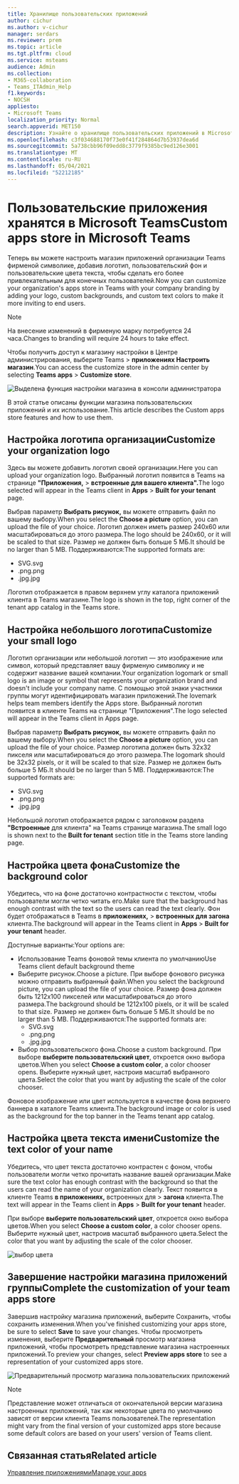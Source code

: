 ```yaml
---
title: Хранилище пользовательских приложений
author: cichur
ms.author: v-cichur
manager: serdars
ms.reviewer: prem
ms.topic: article
ms.tgt.pltfrm: cloud
ms.service: msteams
audience: Admin
ms.collection:
- M365-collaboration
- Teams_ITAdmin_Help
f1.keywords:
- NOCSH
appliesto:
- Microsoft Teams
localization_priority: Normal
search.appverid: MET150
description: Узнайте о хранилище пользовательских приложений в Microsoft Teams.
ms.openlocfilehash: c3f034688170f73e0f41f284864d7b53937dea6d
ms.sourcegitcommit: 5a738cbb96f09edd8c3779f9385bc9ed126e3001
ms.translationtype: MT
ms.contentlocale: ru-RU
ms.lasthandoff: 05/04/2021
ms.locfileid: "52212185"
---
```

# <a name="custom-apps-store-in-microsoft-teams"></a><span data-ttu-id="ad5f0-103">Пользовательские приложения хранятся в Microsoft Teams</span><span class="sxs-lookup"><span data-stu-id="ad5f0-103">Custom apps store in Microsoft Teams</span></span>

<span data-ttu-id="ad5f0-104">Теперь вы можете настроить магазин приложений организации Teams фирменой символике, добавив логотип, пользовательский фон и пользовательские цвета текста, чтобы сделать его более привлекательным для конечных пользователей.</span><span class="sxs-lookup"><span data-stu-id="ad5f0-104">Now you can customize your organization's apps store in Teams with your company branding by adding your logo, custom backgrounds, and custom text colors to make it more inviting to end users.</span></span>

> [!Note]
> <span data-ttu-id="ad5f0-105">На внесение изменений в фирменую марку потребуется 24 часа.</span><span class="sxs-lookup"><span data-stu-id="ad5f0-105">Changes to branding will require 24 hours to take effect.</span></span>

<span data-ttu-id="ad5f0-106">Чтобы получить доступ к магазину настройки в Центре администрирования, выберите Teams  >  **приложениях Настроить магазин**.</span><span class="sxs-lookup"><span data-stu-id="ad5f0-106">You can access the customize store in the admin center by selecting **Teams apps** > **Customize store**.</span></span>

  ![Выделена функция настройки магазина в консоли администратора](media/customize-app-store.png)

<span data-ttu-id="ad5f0-108">В этой статье описаны функции магазина пользовательских приложений и их использование.</span><span class="sxs-lookup"><span data-stu-id="ad5f0-108">This article describes the Custom apps store features and how to use them.</span></span>

## <a name="customize-your-organization-logo"></a><span data-ttu-id="ad5f0-109">Настройка логотипа организации</span><span class="sxs-lookup"><span data-stu-id="ad5f0-109">Customize your organization logo</span></span>

<!-- Bookmark used by Context Sensitive Help (CSH). Do not delete. -->
<span data-ttu-id="ad5f0-110"><a name="orglogo"> </a></span><span class="sxs-lookup"><span data-stu-id="ad5f0-110"><a name="orglogo"> </a></span></span>
<!-- Do not remove the bookmark link above. -->

<span data-ttu-id="ad5f0-111">Здесь вы можете добавить логотип своей организации.</span><span class="sxs-lookup"><span data-stu-id="ad5f0-111">Here you can upload your organization logo.</span></span> <span data-ttu-id="ad5f0-112">Выбранный логотип появится в Teams на странице **"Приложения,**  >  **встроенные для вашего клиента".**</span><span class="sxs-lookup"><span data-stu-id="ad5f0-112">The logo selected will appear in the Teams client in **Apps** > **Built for your tenant** page.</span></span>

<span data-ttu-id="ad5f0-113">Выбрав параметр **Выбрать рисунок,** вы можете отправить файл по вашему выбору.</span><span class="sxs-lookup"><span data-stu-id="ad5f0-113">When you select the **Choose a picture** option, you can upload the file of your choice.</span></span> <span data-ttu-id="ad5f0-114">Логотип должен иметь размер 240x60 или масштабироваться до этого размера.</span><span class="sxs-lookup"><span data-stu-id="ad5f0-114">The logo should be 240x60, or it will be scaled to that size.</span></span> <span data-ttu-id="ad5f0-115">Размер не должен быть больше 5 МБ.</span><span class="sxs-lookup"><span data-stu-id="ad5f0-115">It should be no larger than 5 MB.</span></span> <span data-ttu-id="ad5f0-116">Поддерживаются:</span><span class="sxs-lookup"><span data-stu-id="ad5f0-116">The supported formats are:</span></span>

- <span data-ttu-id="ad5f0-117">SVG</span><span class="sxs-lookup"><span data-stu-id="ad5f0-117">.svg</span></span>
- <span data-ttu-id="ad5f0-118">.png</span><span class="sxs-lookup"><span data-stu-id="ad5f0-118">.png</span></span>
- <span data-ttu-id="ad5f0-119">.jpg</span><span class="sxs-lookup"><span data-stu-id="ad5f0-119">.jpg</span></span>

<span data-ttu-id="ad5f0-120">Логотип отображается в правом верхнем углу каталога приложений клиента в Teams магазине.</span><span class="sxs-lookup"><span data-stu-id="ad5f0-120">The logo is shown in the top, right corner of the tenant app catalog in the Teams store.</span></span>

## <a name="customize-your-small-logo"></a><span data-ttu-id="ad5f0-121">Настройка небольшого логотипа</span><span class="sxs-lookup"><span data-stu-id="ad5f0-121">Customize your small logo</span></span>

<!-- Bookmark used by Context Sensitive Help (CSH). Do not delete. -->
<span data-ttu-id="ad5f0-122"><a name="orglogomark"> </a></span><span class="sxs-lookup"><span data-stu-id="ad5f0-122"><a name="orglogomark"> </a></span></span>
<!-- Do not remove the bookmark link above. -->

<span data-ttu-id="ad5f0-123">Логотип организации или небольшой логотип — это изображение или символ, который представляет вашу фирменую символику и не содержит название вашей компании.</span><span class="sxs-lookup"><span data-stu-id="ad5f0-123">Your organization logomark or small logo is an image or symbol that represents your organization brand and doesn't include your company name.</span></span> <span data-ttu-id="ad5f0-124">С помощью этой знаки участники группы могут идентифицировать магазин приложений.</span><span class="sxs-lookup"><span data-stu-id="ad5f0-124">The lovemark helps team members identify the Apps store.</span></span> <span data-ttu-id="ad5f0-125">Выбранный логотип появится в клиенте Teams на странице "Приложения".</span><span class="sxs-lookup"><span data-stu-id="ad5f0-125">The logo selected will appear in the Teams client in Apps page.</span></span>

<span data-ttu-id="ad5f0-126">Выбрав параметр **Выбрать рисунок,** вы можете отправить файл по вашему выбору.</span><span class="sxs-lookup"><span data-stu-id="ad5f0-126">When you select the **Choose a picture** option, you can upload the file of your choice.</span></span> <span data-ttu-id="ad5f0-127">Размер логотипа должен быть 32x32 пикселя или масштабироваться до этого размера.</span><span class="sxs-lookup"><span data-stu-id="ad5f0-127">The logomark should be 32x32 pixels, or it will be scaled to that size.</span></span> <span data-ttu-id="ad5f0-128">Размер не должен быть больше 5 МБ.</span><span class="sxs-lookup"><span data-stu-id="ad5f0-128">It should be no larger than 5 MB.</span></span> <span data-ttu-id="ad5f0-129">Поддерживаются:</span><span class="sxs-lookup"><span data-stu-id="ad5f0-129">The supported formats are:</span></span>

- <span data-ttu-id="ad5f0-130">SVG</span><span class="sxs-lookup"><span data-stu-id="ad5f0-130">.svg</span></span>
- <span data-ttu-id="ad5f0-131">.png</span><span class="sxs-lookup"><span data-stu-id="ad5f0-131">.png</span></span>
- <span data-ttu-id="ad5f0-132">.jpg</span><span class="sxs-lookup"><span data-stu-id="ad5f0-132">.jpg</span></span>

<span data-ttu-id="ad5f0-133">Небольшой логотип отображается рядом с заголовком раздела **"Встроенные** для клиента" на Teams странице магазина.</span><span class="sxs-lookup"><span data-stu-id="ad5f0-133">The small logo is shown next to the **Built for tenant** section title in the Teams store landing page.</span></span>

## <a name="customize-the-background-color"></a><span data-ttu-id="ad5f0-134">Настройка цвета фона</span><span class="sxs-lookup"><span data-stu-id="ad5f0-134">Customize the background color</span></span>

<!-- Bookmark used by Context Sensitive Help (CSH). Do not delete. -->
<span data-ttu-id="ad5f0-135"><a name="custombackground"> </a></span><span class="sxs-lookup"><span data-stu-id="ad5f0-135"><a name="custombackground"> </a></span></span>
<!-- Do not remove the bookmark link above. -->

<span data-ttu-id="ad5f0-136">Убедитесь, что на фоне достаточно контрастности с текстом, чтобы пользователи могли четко читать его.</span><span class="sxs-lookup"><span data-stu-id="ad5f0-136">Make sure that the background has enough contrast with the text so the users can read the text clearly.</span></span> <span data-ttu-id="ad5f0-137">Фон будет отображаться в Teams в **приложениях,**  >  **встроенных для загона** клиента.</span><span class="sxs-lookup"><span data-stu-id="ad5f0-137">The background will appear in the Teams client in **Apps** > **Built for your tenant** header.</span></span>

<span data-ttu-id="ad5f0-138">Доступные варианты:</span><span class="sxs-lookup"><span data-stu-id="ad5f0-138">Your options are:</span></span>

- <span data-ttu-id="ad5f0-139">Использование Teams фоновой темы клиента по умолчанию</span><span class="sxs-lookup"><span data-stu-id="ad5f0-139">Use Teams client default background theme</span></span>
- <span data-ttu-id="ad5f0-140">Выберите рисунок.</span><span class="sxs-lookup"><span data-stu-id="ad5f0-140">Choose a picture.</span></span> <span data-ttu-id="ad5f0-141">При выборе фонового рисунка можно отправить выбранный файл.</span><span class="sxs-lookup"><span data-stu-id="ad5f0-141">When you select the background picture, you can upload the file of your choice.</span></span> <span data-ttu-id="ad5f0-142">Размер фона должен быть 1212x100 пикселей или масштабироваться до этого размера.</span><span class="sxs-lookup"><span data-stu-id="ad5f0-142">The background should be 1212x100 pixels, or it will be scaled to that size.</span></span> <span data-ttu-id="ad5f0-143">Размер не должен быть больше 5 МБ.</span><span class="sxs-lookup"><span data-stu-id="ad5f0-143">It should be no larger than 5 MB.</span></span> <span data-ttu-id="ad5f0-144">Поддерживаются:</span><span class="sxs-lookup"><span data-stu-id="ad5f0-144">The supported formats are:</span></span>
  - <span data-ttu-id="ad5f0-145">SVG</span><span class="sxs-lookup"><span data-stu-id="ad5f0-145">.svg</span></span>
  - <span data-ttu-id="ad5f0-146">.png</span><span class="sxs-lookup"><span data-stu-id="ad5f0-146">.png</span></span>
  - <span data-ttu-id="ad5f0-147">.jpg</span><span class="sxs-lookup"><span data-stu-id="ad5f0-147">.jpg</span></span>
- <span data-ttu-id="ad5f0-148">Выбор пользовательского фона.</span><span class="sxs-lookup"><span data-stu-id="ad5f0-148">Choose a custom background.</span></span> <span data-ttu-id="ad5f0-149">При выборе **выберите пользовательский цвет**, откроется окно выбора цветов.</span><span class="sxs-lookup"><span data-stu-id="ad5f0-149">When you select **Choose a custom color**, a color chooser opens.</span></span> <span data-ttu-id="ad5f0-150">Выберите нужный цвет, настроив масштаб выбранного цвета.</span><span class="sxs-lookup"><span data-stu-id="ad5f0-150">Select the color that you want by adjusting the scale of the color chooser.</span></span>

<span data-ttu-id="ad5f0-151">Фоновое изображение или цвет используется в качестве фона верхнего баннера в каталоге Teams клиента.</span><span class="sxs-lookup"><span data-stu-id="ad5f0-151">The background image or color is used as the background for the top banner in the Teams tenant app catalog.</span></span>

## <a name="customize-the-text-color-of-your-name"></a><span data-ttu-id="ad5f0-152">Настройка цвета текста имени</span><span class="sxs-lookup"><span data-stu-id="ad5f0-152">Customize the text color of your name</span></span>

<!-- Bookmark used by Context Sensitive Help (CSH). Do not delete. -->
<span data-ttu-id="ad5f0-153"><a name="textcolor"> </a></span><span class="sxs-lookup"><span data-stu-id="ad5f0-153"><a name="textcolor"> </a></span></span>
<!-- Do not remove the bookmark link above. -->

<span data-ttu-id="ad5f0-154">Убедитесь, что цвет текста достаточно контрастен с фоном, чтобы пользователи могли четко прочитать название вашей организации.</span><span class="sxs-lookup"><span data-stu-id="ad5f0-154">Make sure the text color has enough contrast with the background so that the users can read the name of your organization clearly.</span></span> <span data-ttu-id="ad5f0-155">Текст появится в клиенте Teams **в приложениях,** встроенных для  >  **загона** клиента.</span><span class="sxs-lookup"><span data-stu-id="ad5f0-155">The text will appear in the Teams client in **Apps** > **Built for your tenant** header.</span></span>

<span data-ttu-id="ad5f0-156">При выборе **выберите пользовательский цвет**, откроется окно выбора цветов.</span><span class="sxs-lookup"><span data-stu-id="ad5f0-156">When you select **Choose a custom color**, a color chooser opens.</span></span> <span data-ttu-id="ad5f0-157">Выберите нужный цвет, настроив масштаб выбранного цвета.</span><span class="sxs-lookup"><span data-stu-id="ad5f0-157">Select the color that you want by adjusting the scale of the color chooser.</span></span>

 ![выбор цвета](media/choose-a-custom-color.png)

## <a name="complete-the-customization-of-your-team-apps-store"></a><span data-ttu-id="ad5f0-159">Завершение настройки магазина приложений группы</span><span class="sxs-lookup"><span data-stu-id="ad5f0-159">Complete the customization of your team apps store</span></span>

<span data-ttu-id="ad5f0-160">Завершив настройку магазина приложений, выберите Сохранить,  чтобы сохранить изменения.</span><span class="sxs-lookup"><span data-stu-id="ad5f0-160">When you've finished customizing your apps store, be sure to select **Save** to save your changes.</span></span>
<span data-ttu-id="ad5f0-161">Чтобы просмотреть изменения, выберите **Предварительный** просмотр магазина приложений, чтобы просмотреть представление магазина настроенных приложений.</span><span class="sxs-lookup"><span data-stu-id="ad5f0-161">To preview your changes, select **Preview apps store** to see a representation of your customized apps store.</span></span>

![Предварительный просмотр магазина пользовательских приложений](media/PowerAppsInStore650w.png)

> [!Note]
> <span data-ttu-id="ad5f0-163">Представление может отличаться от окончательной версии магазина настроенных приложений, так как некоторые цвета по умолчанию зависят от версии клиента Teams пользователей.</span><span class="sxs-lookup"><span data-stu-id="ad5f0-163">The representation might vary from the final version of your customized apps store because some default colors are based on your users' version of Teams client.</span></span>

## <a name="related-article"></a><span data-ttu-id="ad5f0-164">Связанная статья</span><span class="sxs-lookup"><span data-stu-id="ad5f0-164">Related article</span></span>

[<span data-ttu-id="ad5f0-165">Управление приложениями</span><span class="sxs-lookup"><span data-stu-id="ad5f0-165">Manage your apps</span></span>](manage-apps.md)
